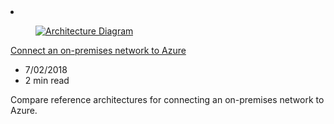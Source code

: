 <!-- This file is automatically generated by build/architectures/build_index.py. Any updates will be lost. -->

<!-- markdownlint-disable MD033 -->

<li class="grid-item item-column" data-categories="Hybrid Networking ">
<article class="card">
    <div class="card-header has-margin-bottom-none" aria-hidden="true">
        <figure class="image diagram has-height-175 has-overflow-hidden level">
            <a href="/azure/architecture/reference-architectures/hybrid-networking"><img src="/azure/architecture/browse/thumbs/hybrid-networking.png" class="diagram" alt="Architecture Diagram" data-linktype="relative-path"></a>
        </figure>
    </div>
    <div class="card-content">
        <a class="card-content-title has-margin-top-none" href="/azure/architecture/reference-architectures/hybrid-networking">
            <p>Connect an on-premises network to Azure</p>
        </a>
        <ul class="card-content-metadata">
            <li>7/02/2018</li>
            <li>2 min read</li>
        </ul>
        <p class="card-content-description">Compare reference architectures for connecting an on-premises network to Azure.</p>
        <div class="bottom-to-top-fade is-hidden-mobile"></div>
    </div>
</article>
</li>

